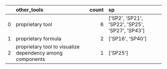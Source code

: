|    | other_tools                                               |   count | sp                                              |
|---:|:----------------------------------------------------------|--------:|:------------------------------------------------|
|  0 | proprietary tool                                          |       6 | ['SP2', 'SP21', 'SP22', 'SP25', 'SP27', 'SP43'] |
|  1 | proprietary formula                                       |       2 | ['SP16', 'SP40']                                |
|  2 | proprietary tool to visualize dependency among components |       1 | ['SP25']                                        |